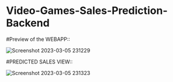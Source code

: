 # Video-Games-Sales-Prediction-Backend



#Preview of the WEBAPP::

![Screenshot 2023-03-05 231229](https://user-images.githubusercontent.com/83968933/222977252-4b71740e-86f3-4735-a1d0-6fad8655edb2.png)






#PREDICTED SALES VIEW::

![Screenshot 2023-03-05 231323](https://user-images.githubusercontent.com/83968933/222977258-5be0aa3e-21b3-44ba-b013-840c4fc78b30.png)
